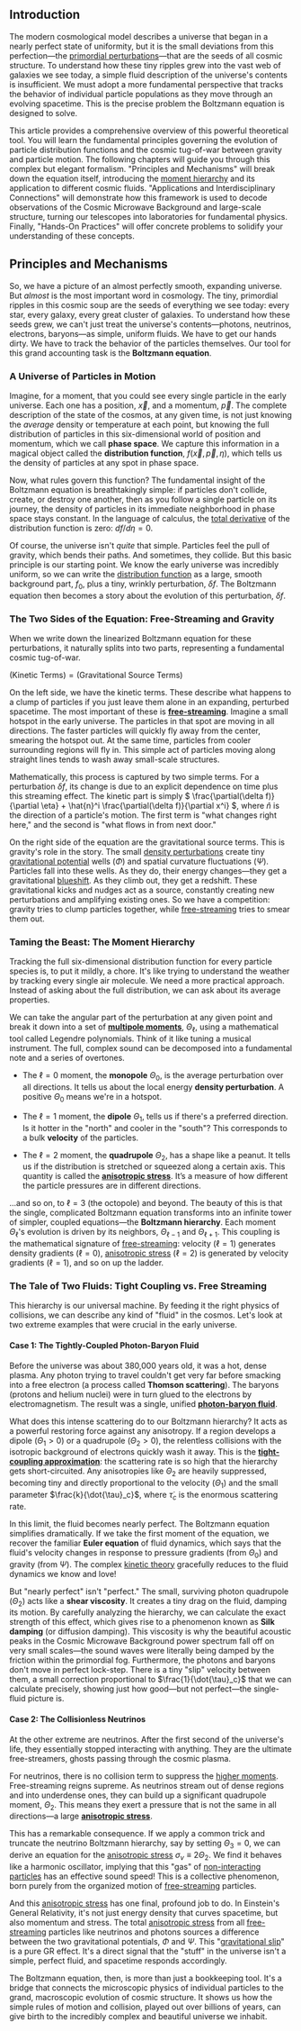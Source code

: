 ## Introduction
The modern cosmological model describes a universe that began in a nearly perfect state of uniformity, but it is the small deviations from this perfection—the [primordial perturbations](@article_id:159559)—that are the seeds of all cosmic structure. To understand how these tiny ripples grew into the vast web of galaxies we see today, a simple fluid description of the universe's contents is insufficient. We must adopt a more fundamental perspective that tracks the behavior of individual particle populations as they move through an evolving spacetime. This is the precise problem the Boltzmann equation is designed to solve.

This article provides a comprehensive overview of this powerful theoretical tool. You will learn the fundamental principles governing the evolution of particle distribution functions and the cosmic tug-of-war between gravity and particle motion. The following chapters will guide you through this complex but elegant formalism. "Principles and Mechanisms" will break down the equation itself, introducing the [moment hierarchy](@article_id:187423) and its application to different cosmic fluids. "Applications and Interdisciplinary Connections" will demonstrate how this framework is used to decode observations of the Cosmic Microwave Background and large-scale structure, turning our telescopes into laboratories for fundamental physics. Finally, "Hands-On Practices" will offer concrete problems to solidify your understanding of these concepts.

## Principles and Mechanisms

So, we have a picture of an almost perfectly smooth, expanding universe. But *almost* is the most important word in cosmology. The tiny, primordial ripples in this cosmic soup are the seeds of everything we see today: every star, every galaxy, every great cluster of galaxies. To understand how these seeds grew, we can't just treat the universe's contents—photons, neutrinos, electrons, baryons—as simple, uniform fluids. We have to get our hands dirty. We have to track the behavior of the particles themselves. Our tool for this grand accounting task is the **Boltzmann equation**.

### A Universe of Particles in Motion

Imagine, for a moment, that you could see every single particle in the early universe. Each one has a position, $\vec{x}$, and a momentum, $\vec{p}$. The complete description of the state of the cosmos, at any given time, is not just knowing the *average* density or temperature at each point, but knowing the full distribution of particles in this six-dimensional world of position and momentum, which we call **phase space**. We capture this information in a magical object called the **distribution function**, $f(\vec{x}, \vec{p}, \eta)$, which tells us the density of particles at any spot in phase space.

Now, what rules govern this function? The fundamental insight of the Boltzmann equation is breathtakingly simple: if particles don't collide, create, or destroy one another, then as you follow a single particle on its journey, the density of particles in its immediate neighborhood in phase space stays constant. In the language of calculus, the [total derivative](@article_id:137093) of the distribution function is zero: $df/d\eta = 0$.

Of course, the universe isn't *quite* that simple. Particles feel the pull of gravity, which bends their paths. And sometimes, they collide. But this basic principle is our starting point. We know the early universe was incredibly uniform, so we can write the [distribution function](@article_id:145132) as a large, smooth background part, $f_0$, plus a tiny, wrinkly perturbation, $\delta f$. The Boltzmann equation then becomes a story about the evolution of this perturbation, $\delta f$.

### The Two Sides of the Equation: Free-Streaming and Gravity

When we write down the linearized Boltzmann equation for these perturbations, it naturally splits into two parts, representing a fundamental cosmic tug-of-war.

$(\text{Kinetic Terms}) = (\text{Gravitational Source Terms})$

On the left side, we have the kinetic terms. These describe what happens to a clump of particles if you just leave them alone in an expanding, perturbed spacetime. The most important of these is **[free-streaming](@article_id:159012)**. Imagine a small hotspot in the early universe. The particles in that spot are moving in all directions. The faster particles will quickly fly away from the center, smearing the hotspot out. At the same time, particles from cooler surrounding regions will fly in. This simple act of particles moving along straight lines tends to wash away small-scale structures.

Mathematically, this process is captured by two simple terms. For a perturbation $\delta f$, its change is due to an explicit dependence on time plus this streaming effect. The kinetic part is simply $ \frac{\partial(\delta f)}{\partial \eta} + \hat{n}^i \frac{\partial(\delta f)}{\partial x^i} $, where $\hat{n}$ is the direction of a particle's motion. The first term is "what changes right here," and the second is "what flows in from next door."

On the right side of the equation are the gravitational source terms. This is gravity's role in the story. The small [density perturbations](@article_id:159052) create tiny [gravitational potential](@article_id:159884) wells ($\Phi$) and spatial curvature fluctuations ($\Psi$). Particles fall into these wells. As they do, their energy changes—they get a gravitational [blueshift](@article_id:273920). As they climb out, they get a redshift. These gravitational kicks and nudges act as a source, constantly creating new perturbations and amplifying existing ones. So we have a competition: gravity tries to clump particles together, while [free-streaming](@article_id:159012) tries to smear them out.

### Taming the Beast: The Moment Hierarchy

Tracking the full six-dimensional distribution function for every particle species is, to put it mildly, a chore. It's like trying to understand the weather by tracking every single air molecule. We need a more practical approach. Instead of asking about the full distribution, we can ask about its average properties.

We can take the angular part of the perturbation at any given point and break it down into a set of **[multipole moments](@article_id:190626)**, $\Theta_\ell$, using a mathematical tool called Legendre polynomials. Think of it like tuning a musical instrument. The full, complex sound can be decomposed into a fundamental note and a series of overtones.

*   The $\ell=0$ moment, the **monopole** $\Theta_0$, is the average perturbation over all directions. It tells us about the local energy **density perturbation**. A positive $\Theta_0$ means we're in a hotspot.

*   The $\ell=1$ moment, the **dipole** $\Theta_1$, tells us if there's a preferred direction. Is it hotter in the "north" and cooler in the "south"? This corresponds to a bulk **velocity** of the particles.

*   The $\ell=2$ moment, the **quadrupole** $\Theta_2$, has a shape like a peanut. It tells us if the distribution is stretched or squeezed along a certain axis. This quantity is called the **[anisotropic stress](@article_id:160909)**. It’s a measure of how different the particle pressures are in different directions.

...and so on, to $\ell=3$ (the octopole) and beyond. The beauty of this is that the single, complicated Boltzmann equation transforms into an infinite tower of simpler, coupled equations—the **Boltzmann hierarchy**. Each moment $\Theta_\ell$'s evolution is driven by its neighbors, $\Theta_{\ell-1}$ and $\Theta_{\ell+1}$. This coupling is the mathematical signature of [free-streaming](@article_id:159012): velocity ($\ell=1$) generates density gradients ($\ell=0$), [anisotropic stress](@article_id:160909) ($\ell=2$) is generated by velocity gradients ($\ell=1$), and so on up the ladder.

### The Tale of Two Fluids: Tight Coupling vs. Free Streaming

This hierarchy is our universal machine. By feeding it the right physics of collisions, we can describe any kind of "fluid" in the cosmos. Let's look at two extreme examples that were crucial in the early universe.

#### Case 1: The Tightly-Coupled Photon-Baryon Fluid

Before the universe was about 380,000 years old, it was a hot, dense plasma. Any photon trying to travel couldn't get very far before smacking into a free electron (a process called **Thomson scattering**). The baryons (protons and helium nuclei) were in turn glued to the electrons by electromagnetism. The result was a single, unified **[photon-baryon fluid](@article_id:157315)**.

What does this intense scattering do to our Boltzmann hierarchy? It acts as a powerful restoring force against any anisotropy. If a region develops a dipole ($\Theta_1 > 0$) or a quadrupole ($\Theta_2 > 0$), the relentless collisions with the isotropic background of electrons quickly wash it away. This is the **[tight-coupling approximation](@article_id:161422)**: the scattering rate is so high that the hierarchy gets short-circuited. Any anisotropies like $\Theta_2$ are heavily suppressed, becoming tiny and directly proportional to the velocity ($\Theta_1$) and the small parameter $\frac{k}{\dot{\tau}_c}$, where $\dot{\tau}_c$ is the enormous scattering rate.

In this limit, the fluid becomes nearly perfect. The Boltzmann equation simplifies dramatically. If we take the first moment of the equation, we recover the familiar **Euler equation** of fluid dynamics, which says that the fluid's velocity changes in response to pressure gradients (from $\Theta_0$) and gravity (from $\Psi$). The complex [kinetic theory](@article_id:136407) gracefully reduces to the fluid dynamics we know and love!

But "nearly perfect" isn't "perfect." The small, surviving photon quadrupole ($\Theta_2$) acts like a **shear viscosity**. It creates a tiny drag on the fluid, damping its motion. By carefully analyzing the hierarchy, we can calculate the exact strength of this effect, which gives rise to a phenomenon known as **Silk damping** (or diffusion damping). This viscosity is why the beautiful acoustic peaks in the Cosmic Microwave Background power spectrum fall off on very small scales—the sound waves were literally being damped by the friction within the primordial fog. Furthermore, the photons and baryons don't move in perfect lock-step. There is a tiny "slip" velocity between them, a small correction proportional to $\frac{1}{\dot{\tau}_c}$ that we can calculate precisely, showing just how good—but not perfect—the single-fluid picture is.

#### Case 2: The Collisionless Neutrinos

At the other extreme are neutrinos. After the first second of the universe's life, they essentially stopped interacting with anything. They are the ultimate free-streamers, ghosts passing through the cosmic plasma.

For neutrinos, there is no collision term to suppress the [higher moments](@article_id:635608). Free-streaming reigns supreme. As neutrinos stream out of dense regions and into underdense ones, they can build up a significant quadrupole moment, $\Theta_2$. This means they exert a pressure that is not the same in all directions—a large **[anisotropic stress](@article_id:160909)**.

This has a remarkable consequence. If we apply a common trick and truncate the neutrino Boltzmann hierarchy, say by setting $\Theta_3=0$, we can derive an equation for the [anisotropic stress](@article_id:160909) $\sigma_\nu \equiv 2\Theta_2$. We find it behaves like a harmonic oscillator, implying that this "gas" of [non-interacting particles](@article_id:151828) has an effective sound speed! This is a collective phenomenon, born purely from the organized motion of [free-streaming](@article_id:159012) particles.

And this [anisotropic stress](@article_id:160909) has one final, profound job to do. In Einstein's General Relativity, it's not just energy density that curves spacetime, but also momentum and stress. The total [anisotropic stress](@article_id:160909) from all [free-streaming](@article_id:159012) particles like neutrinos and photons sources a difference between the two gravitational potentials, $\Phi$ and $\Psi$. This "[gravitational slip](@article_id:160554)" is a pure GR effect. It's a direct signal that the "stuff" in the universe isn't a simple, perfect fluid, and spacetime responds accordingly.

The Boltzmann equation, then, is more than just a bookkeeping tool. It's a bridge that connects the microscopic physics of individual particles to the grand, macroscopic evolution of cosmic structure. It shows us how the simple rules of motion and collision, played out over billions of years, can give birth to the incredibly complex and beautiful universe we inhabit.